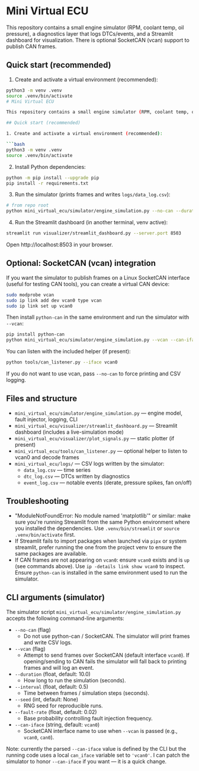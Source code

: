 # Mini Virtual ECU

This repository contains a small engine simulator (RPM, coolant temp, oil pressure), a diagnostics layer that logs DTCs/events, and a Streamlit dashboard for visualization. There is optional SocketCAN (vcan) support to publish CAN frames.

## Quick start (recommended)

1. Create and activate a virtual environment (recommended):

```bash
python3 -m venv .venv
source .venv/bin/activate
# Mini Virtual ECU

This repository contains a small engine simulator (RPM, coolant temp, oil pressure), a diagnostics layer that logs DTCs/events, and a Streamlit dashboard for visualization. There is optional SocketCAN (vcan) support to publish CAN frames.

## Quick start (recommended)

1. Create and activate a virtual environment (recommended):

```bash
python3 -m venv .venv
source .venv/bin/activate
```

2. Install Python dependencies:

```bash
python -m pip install --upgrade pip
pip install -r requirements.txt
```

3. Run the simulator (prints frames and writes `logs/data_log.csv`):

```bash
# from repo root
python mini_virtual_ecu/simulator/engine_simulation.py --no-can --duration 30 --interval 0.5 --seed 42
```

4. Run the Streamlit dashboard (in another terminal, venv active):

```bash
streamlit run visualizer/streamlit_dashboard.py --server.port 8503
```

Open http://localhost:8503 in your browser.

## Optional: SocketCAN (vcan) integration

If you want the simulator to publish frames on a Linux SocketCAN interface (useful for testing CAN tools), you can create a virtual CAN device:

```bash
sudo modprobe vcan
sudo ip link add dev vcan0 type vcan
sudo ip link set up vcan0
```

Then install `python-can` in the same environment and run the simulator with `--vcan`:

```bash
pip install python-can
python mini_virtual_ecu/simulator/engine_simulation.py --vcan --can-iface vcan0 --duration 30 --interval 0.5 --seed 42
```

You can listen with the included helper (if present):

```bash
python tools/can_listener.py --iface vcan0
```

If you do not want to use vcan, pass `--no-can` to force printing and CSV logging.

## Files and structure

- `mini_virtual_ecu/simulator/engine_simulation.py` — engine model, fault injector, logging, CLI
- `mini_virtual_ecu/visualizer/streamlit_dashboard.py` — Streamlit dashboard (includes a live-simulation mode)
- `mini_virtual_ecu/visualizer/plot_signals.py` — static plotter (if present)
- `mini_virtual_ecu/tools/can_listener.py` — optional helper to listen to vcan0 and decode frames
- `mini_virtual_ecu/logs/` — CSV logs written by the simulator:
  - `data_log.csv` — time series
  - `dtc_log.csv` — DTCs written by diagnostics
  - `event_log.csv` — notable events (derate, pressure spikes, fan on/off)

## Troubleshooting

- "ModuleNotFoundError: No module named 'matplotlib'" or similar: make sure you're running Streamlit from the same Python environment where you installed the dependencies. Use `.venv/bin/streamlit` or `source .venv/bin/activate` first.
- If Streamlit fails to import packages when launched via `pipx` or system streamlit, prefer running the one from the project venv to ensure the same packages are available.
- If CAN frames are not appearing on `vcan0`: ensure `vcan0` exists and is `up` (see commands above). Use `ip -details link show vcan0` to inspect. Ensure `python-can` is installed in the same environment used to run the simulator.


## CLI arguments (simulator)

The simulator script `mini_virtual_ecu/simulator/engine_simulation.py` accepts the following command-line arguments:

- `--no-can` (flag)
  - Do not use python-can / SocketCAN. The simulator will print frames and write CSV logs.
- `--vcan` (flag)
  - Attempt to send frames over SocketCAN (default interface `vcan0`). If opening/sending to CAN fails the simulator will fall back to printing frames and will log an event.
- `--duration` (float, default: 10.0)
  - How long to run the simulation (seconds).
- `--interval` (float, default: 0.5)
  - Time between frames / simulation steps (seconds).
- `--seed` (int, default: None)
  - RNG seed for reproducible runs.
- `--fault-rate` (float, default: 0.02)
  - Base probability controlling fault injection frequency.
- `--can-iface` (string, default: `vcan0`)
  - SocketCAN interface name to use when `--vcan` is passed (e.g., `vcan0`, `can0`).

Note: currently the parsed `--can-iface` value is defined by the CLI but the running code uses a local `can_iface` variable set to `'vcan0'`. I can patch the simulator to honor `--can-iface` if you want — it is a quick change.

